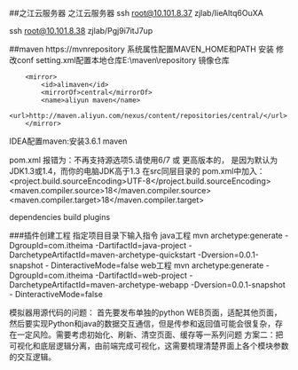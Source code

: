 ##之江云服务器
之江云服务器
ssh root@10.101.8.37
zjlab/IieAltq6OuXA

ssh root@10.101.8.38
zjlab/Pgj9i7itJ7up

##maven
https://mvnrepository
系统属性配置MAVEN_HOME和PATH
安装
修改conf setting.xml配置本地仓库E:\maven\repository
镜像仓库
```
	<mirror>
		<id>alimaven</id>
		<mirrorOf>central</mirrorOf>
		<name>aliyun maven</name>
		<url>http://maven.aliyun.com/nexus/content/repositories/central/</url>
	</mirror>
```

IDEA配置maven:安装3.6.1 maven

pom.xml
报错为：不再支持源选项5.请使用6/7 或 更高版本的，
是因为默认为JDK1.3或1.4，而你的电脑JDK高于1.3
在src同层目录的  pom.xml中加入：
<properties>
<project.build.sourceEncoding>UTF-8</project.build.sourceEncoding>
<maven.compiler.source>18</maven.compiler.source>
<maven.compiler.target>18</maven.compiler.target>
</properties>

dependencies
build plugins

###插件创建工程
指定项目目录下输入指令
java工程
mvn archetype:generate -DgroupId=com.itheima -DartifactId=java-project -
DarchetypeArtifactId=maven-archetype-quickstart -Dversion=0.0.1-snapshot -
DinteractiveMode=false
web工程
mvn archetype:generate -DgroupId=com.itheima -DartifactId=web-project -
DarchetypeArtifactId=maven-archetype-webapp -Dversion=0.0.1-snapshot -
DinteractiveMode=false


模拟器用源代码的问题：
首先要发布单独的python WEB页面，适配其他页面，然后要实现Python和java的数据交互通信，但是传参和返回值可能会很复杂，存在一定风险。需要考虑初始化、刷新、清空页面、缓存等一系列问题
方案二：把可视化和底层逻辑分离，由前端完成可视化，这需要梳理清楚界面上各个模块参数的交互逻辑。




